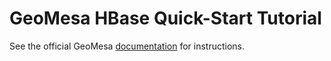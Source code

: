 GeoMesa HBase Quick-Start Tutorial
==================================

See the official GeoMesa [documentation](http://www.geomesa.org/documentation/tutorials/geomesa-quickstart-hbase.html) for instructions.
